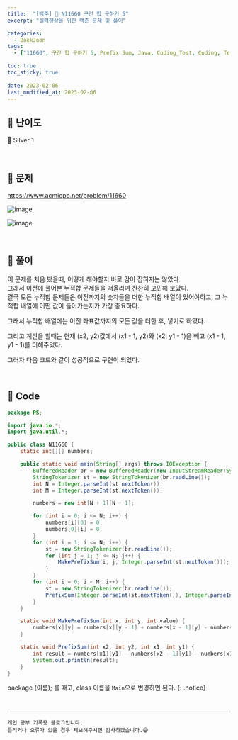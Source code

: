 ```yaml
---
title:  "[백준] 🥈 N11660 구간 합 구하기 5"
excerpt: "실력향상을 위한 백준 문제 및 풀이"

categories:
  - BaekJoon
tags:
  - ["11660", 구간 합 구하기 5, Prefix Sum, Java, Coding_Test, Coding, Test, baekJoon, 백준]

toc: true
toc_sticky: true
 
date: 2023-02-06
last_modified_at: 2023-02-06
---
```


## 📌 난이도

  🥈 Silver 1

<br>

## 📌 문제

<https://www.acmicpc.net/problem/11660>

![image](https://user-images.githubusercontent.com/37824506/216865491-0b0d079d-2d1c-4bc5-adbe-2fe1ba66405d.png)

![image](https://user-images.githubusercontent.com/37824506/216865333-75f55e87-63bf-4e7c-b1b5-368573983315.png)

<br>

## 📌 풀이

이 문제를 처음 봤을때, 어떻게 해야할지 바로 감이 잡히지는 않았다.  
그래서 이전에 풀어본 누적합 문제들을 떠올리며 찬찬히 고민해 보았다.  
결국 모든 누적합 문제들은 이전까지의 숫자들을 더한 누적합 배열이 있어야하고, 그 누적합 배열에 어떤 값이 들어가는지가 가장 중요하다.  

그래서 누적합 배열에는 이전 좌표값까지의 모든 값을 더한 후, 넣기로 하였다.  

그리고 계산을 할때는 현재 (x2, y2)값에서 (x1 - 1, y2)와 (x2, y1 - 1)을 빼고 (x1 - 1, y1 - 1)를 더해주었다.  

그러자 다음 코드와 같이 성공적으로 구현이 되었다.  

<br>

## 📌 Code

```java
package PS;

import java.io.*;
import java.util.*;

public class N11660 {
    static int[][] numbers;

    public static void main(String[] args) throws IOException {
        BufferedReader br = new BufferedReader(new InputStreamReader(System.in));
        StringTokenizer st = new StringTokenizer(br.readLine());
        int N = Integer.parseInt(st.nextToken());
        int M = Integer.parseInt(st.nextToken());

        numbers = new int[N + 1][N + 1];

        for (int i = 0; i <= N; i++) {
            numbers[i][0] = 0;
            numbers[0][i] = 0;
        }
        for (int i = 1; i <= N; i++) {
            st = new StringTokenizer(br.readLine());
            for (int j = 1; j <= N; j++) {
                MakePrefixSum(i, j, Integer.parseInt(st.nextToken()));
            }
        }
        for (int i = 0; i < M; i++) {
            st = new StringTokenizer(br.readLine());
            PrefixSum(Integer.parseInt(st.nextToken()), Integer.parseInt(st.nextToken()), Integer.parseInt(st.nextToken()), Integer.parseInt(st.nextToken()));
        }
    }

    static void MakePrefixSum(int x, int y, int value) {
        numbers[x][y] = numbers[x][y - 1] + numbers[x - 1][y] - numbers[x - 1][y - 1] + value;
    }

    static void PrefixSum(int x2, int y2, int x1, int y1) {
        int result = numbers[x1][y1] - numbers[x2 - 1][y1] - numbers[x1][y2 - 1] + numbers[x2 - 1][y2 - 1];
        System.out.println(result);
    }
}
```


package (이름); 를 때고, class 이름을 `Main`으로 변경하면 된다.
{: .notice} 

<br>


***
    개인 공부 기록용 블로그입니다.
    틀리거나 오류가 있을 경우 제보해주시면 감사하겠습니다.😁